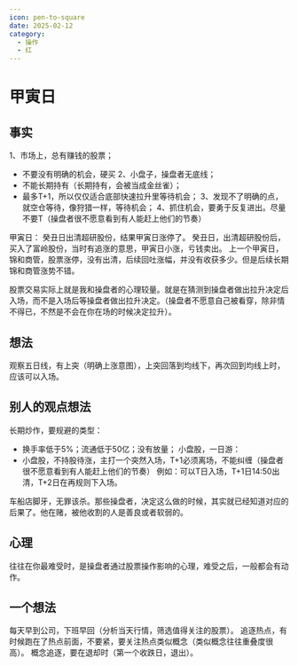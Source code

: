 ```yaml
---
icon: pen-to-square
date: 2025-02-12
category:
  - 操作
  - 红
---
```


# 甲寅日

## 事实
1、市场上，总有赚钱的股票；
  - 不要没有明确的机会，硬买
2、小盘子，操盘者无底线；
  - 不能长期持有（长期持有，会被当成金丝雀）；
  - 最多T+1，所以仅仅适合底部快速拉升里等待机会；
3、发现不了明确的点，就空仓等待，像狩猎一样，等待机会；
4、抓住机会，要勇于反复进出。尽量不要T（操盘者很不愿意看到有人能赶上他们的节奏）

甲寅日：
癸丑日出清超研股份，结果甲寅日涨停了。
癸丑日，出清超研股份后，买入了富岭股份，当时有追涨的意思，甲寅日小涨，亏钱卖出。
上一个甲寅日，锦和商管，股票涨停，没有出清，后续回吐涨幅，并没有收获多少。但是后续长期锦和商管涨势不错。

股票交易实际上就是我和操盘者的心理较量。就是在猜测到操盘者做出拉升决定后入场，而不是入场后等操盘者做出拉升决定。（操盘者不愿意自己被看穿，除非情不得已，不然是不会在你在场的时候决定拉升）。

## 想法
观察五日线，有上突（明确上涨意图），上突回落到均线下，再次回到均线上时，应该可以入场。

## 别人的观点想法
长期炒作，要规避的类型：
- 换手率低于5%；流通低于50亿；没有放量；
小盘股，一日游：
- 小盘股，不持股待涨，主打一个突然入场，T+1必须离场，不能纠缠（操盘者很不愿意看到有人能赶上他们的节奏）
例如：可以T日入场，T+1日14:50出清，T+2日在再规则下入场。

车船店脚牙，无罪该杀。那些操盘者，决定这么做的时候，其实就已经知道对应的后果了。他在赌，被他收割的人是善良或者软弱的。

## 心理
往往在你最难受时，是操盘者通过股票操作影响的心理，难受之后，一般都会有动作。

## 一个想法
每天早到公司，下班早回（分析当天行情，筛选值得关注的股票）。
追逐热点，有时候跑在了热点前面，不要紧，要关注热点类似概念（类似概念往往重叠度很高）。
概念追逐，要在退却时（第一个收跌日，退出）。